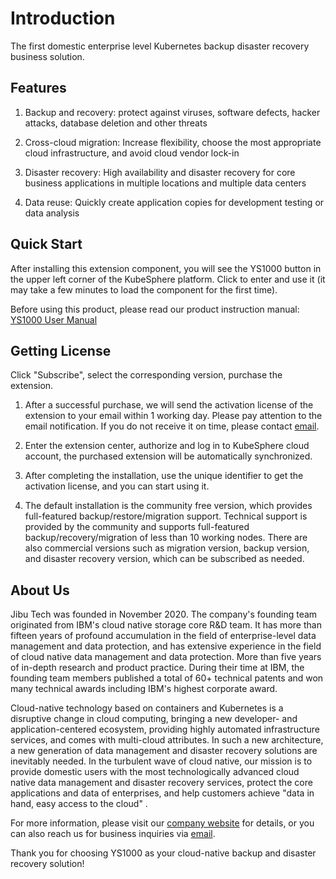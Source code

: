 # Introduction

The first domestic enterprise level Kubernetes backup disaster recovery business solution.

## Features

1. Backup and recovery: protect against viruses, software defects, hacker attacks, database deletion and other threats

2. Cross-cloud migration: Increase flexibility, choose the most appropriate cloud infrastructure, and avoid cloud vendor lock-in

3. Disaster recovery: High availability and disaster recovery for core business applications in multiple locations and multiple data centers

4. Data reuse: Quickly create application copies for development testing or data analysis

## Quick Start

After installing this extension component, you will see the YS1000 button in the upper left corner of the KubeSphere platform. Click to enter and use it (it may take a few minutes to load the component for the first time).

Before using this product, please read our product instruction manual: [YS1000 User Manual](https://ks-extension.pek3b.qingstor.com/extensions/ys1000/manual.pdf)

## Getting License

Click "Subscribe", select the corresponding version, purchase the extension.

1. After a successful purchase, we will send the activation license of the extension to your email within 1 working day. Please pay attention to the email notification. If you do not receive it on time, please contact [email](support@kubesphere.cloud).

2. Enter the extension center, authorize and log in to KubeSphere cloud account, the purchased extension will be automatically synchronized.

3. After completing the installation, use the unique identifier to get the activation license, and you can start using it.

4. The default installation is the community free version, which provides full-featured backup/restore/migration support. Technical support is provided by the community and supports full-featured backup/recovery/migration of less than 10 working nodes. There are also commercial versions such as migration version, backup version, and disaster recovery version, which can be subscribed as needed.

## About Us

Jibu Tech was founded in November 2020. The company's founding team originated from IBM's cloud native storage core R&D team. It has more than fifteen years of profound accumulation in the field of enterprise-level data management and data protection, and has extensive experience in the field of cloud native data management and data protection. More than five years of in-depth research and product practice. During their time at IBM, the founding team members published a total of 60+ technical patents and won many technical awards including IBM's highest corporate award.

Cloud-native technology based on containers and Kubernetes is a disruptive change in cloud computing, bringing a new developer- and application-centered ecosystem, providing highly automated infrastructure services, and comes with multi-cloud attributes. In such a new architecture, a new generation of data management and disaster recovery solutions are inevitably needed. In the turbulent wave of cloud native, our mission is to provide domestic users with the most technologically advanced cloud native data management and disaster recovery services, protect the core applications and data of enterprises, and help customers achieve "data in hand, easy access to the cloud" .

For more information, please visit our [company website](https://www.jibudata.com) for details, or you can also reach us for business inquiries via [email](business@jibudata.com).

Thank you for choosing YS1000 as your cloud-native backup and disaster recovery solution!
